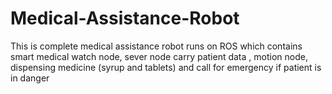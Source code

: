 # Medical-Assistance-Robot
This is complete medical assistance robot runs on ROS which contains smart medical watch node, sever node carry patient data , motion node, dispensing medicine (syrup and tablets) and call for emergency if patient is in danger  
